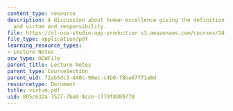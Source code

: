 ```yaml
---
content_type: resource
description: A discussion about human excellence giving the definition of excellence,
  and virtue and responsibility.
file: https://ol-ocw-studio-app-production.s3.amazonaws.com/courses/24-200-ancient-philosophy-fall-2004/805c632a75277ba04ccec779f8889770_virtue.pdf
file_type: application/pdf
learning_resource_types:
- Lecture Notes
ocw_type: OCWFile
parent_title: Lecture Notes
parent_type: CourseSection
parent_uid: f2ab5dc3-d40c-98ec-c4b0-f8ba67771a8d
resourcetype: Document
title: virtue.pdf
uid: 805c632a-7527-7ba0-4cce-c779f8889770
---
```


